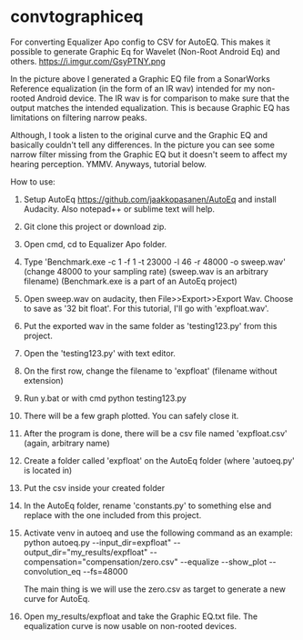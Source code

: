 # convtographiceq
For converting Equalizer Apo config to CSV for AutoEQ. This makes it possible to generate Graphic Eq for Wavelet (Non-Root Android Eq) and others.
https://i.imgur.com/GsyPTNY.png

In the picture above I generated a Graphic EQ file from a SonarWorks Reference equalization (in the form of an IR wav) intended for my non-rooted Android device. The IR wav is for comparison to make sure that the output matches the intended equalization. This is because Graphic EQ has limitations on filtering narrow peaks.

Although, I took a listen to the original curve and the Graphic EQ and basically couldn't tell any differences. In the picture you can see some narrow filter missing from the Graphic EQ but it doesn't seem to affect my hearing perception. YMMV. Anyways, tutorial below.

How to use:
1. Setup AutoEq https://github.com/jaakkopasanen/AutoEq and install Audacity. Also notepad++ or sublime text will help.
2. Git clone this project or download zip.
3. Open cmd, cd to Equalizer Apo folder.
4. Type 'Benchmark.exe -c 1 -f 1 -t 23000 -l 46 -r 48000 -o sweep.wav' (change 48000 to your sampling rate) (sweep.wav is an arbitrary filename) (Benchmark.exe is a part of an AutoEq project)
5. Open sweep.wav on audacity, then File>>Export>>Export Wav. Choose to save as '32 bit float'. For this tutorial, I'll go with 'expfloat.wav'.
6. Put the exported wav in the same folder as 'testing123.py' from this project.
7. Open the 'testing123.py' with text editor.
8. On the first row, change the filename to 'expfloat' (filename without extension)
9. Run y.bat or with cmd python testing123.py
10. There will be a few graph plotted. You can safely close it.
11. After the program is done, there will be a csv file named 'expfloat.csv' (again, arbitrary name)
12. Create a folder called 'expfloat' on the AutoEq folder (where 'autoeq.py' is located in)
13. Put the csv inside your created folder
14. In the AutoEq folder, rename 'constants.py' to something else and replace with the one included from this project.
15. Activate venv in autoeq and use the following command as an example:
    python autoeq.py --input_dir=expfloat" --output_dir="my_results/expfloat" --compensation="compensation/zero.csv" --equalize --show_plot --convolution_eq --fs=48000

    The main thing is we will use the zero.csv as target to generate a new curve for AutoEq.
16. Open my_results/expfloat and take the Graphic EQ.txt file. The equalization curve is now usable on non-rooted devices.
